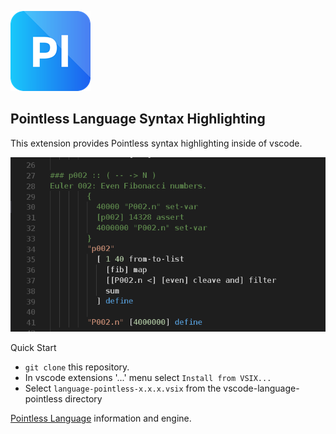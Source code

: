 ![Pointless logo](/images/pless.png)

## Pointless Language Syntax Highlighting

This extension provides Pointless syntax highlighting inside of vscode.

![Pointless syntax](/images/pless1.png)

Quick Start
* `git clone` this repository.
* In vscode extensions '...' menu select `Install from VSIX...`
* Select `language-pointless-x.x.x.vsix` from the vscode-language-pointless directory

[Pointless Language](https://github.com/roycrippen/pointless-hs) information and engine.

